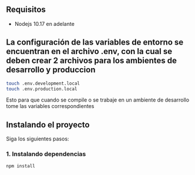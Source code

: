 ## Requisitos

- Nodejs 10.17 en adelante

## La configuración de las variables de entorno se encuentran en el archivo .env, con la cual se deben crear 2 archivos para los ambientes de desarrollo y produccion

``` bash
touch .env.development.local
touch .env.production.local
```
Esto para que cuando se compile o se trabaje en un ambiente de desarrollo tome las variables correspondientes

## Instalando el proyecto

Siga los siguientes pasos:

### 1. Instalando dependencias

``` bash
npm install
```
